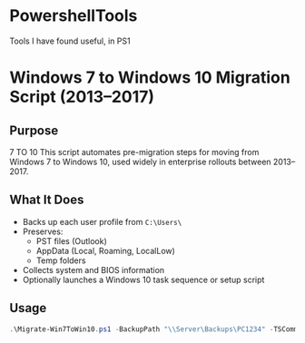 # PowershellTools
Tools I have found useful, in PS1
# Windows 7 to Windows 10 Migration Script (2013–2017)

## Purpose
7 TO 10
This script automates pre-migration steps for moving from Windows 7 to Windows 10, used widely in enterprise rollouts between 2013–2017.

## What It Does

- Backs up each user profile from `C:\Users\`
- Preserves:
  - PST files (Outlook)
  - AppData (Local, Roaming, LocalLow)
  - Temp folders
- Collects system and BIOS information
- Optionally launches a Windows 10 task sequence or setup script

## Usage

```powershell
.\Migrate-Win7ToWin10.ps1 -BackupPath "\\Server\Backups\PC1234" -TSCommand "C:\Scripts\Start-Win10.cmd"
